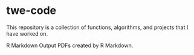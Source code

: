 # twe-code

This repository is a collection of functions, algorithms, and projects that I have worked on. 

R Markdown Output
		PDFs created by R Markdown. 
		
